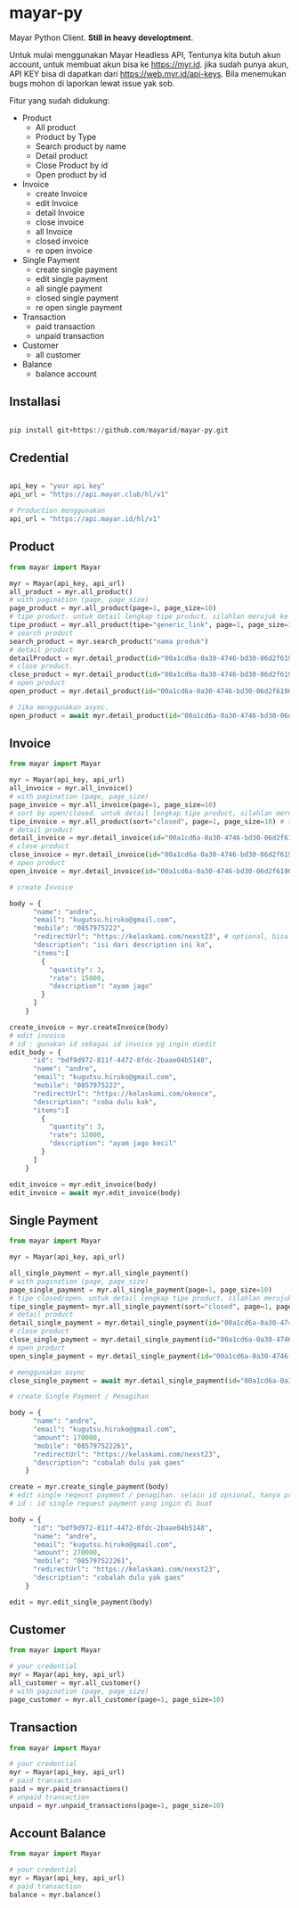 # mayar-py

Mayar Python Client. **Still in heavy developtment**.

Untuk mulai menggunakan Mayar Headless API, Tentunya kita butuh akun account, untuk membuat akun bisa ke https://myr.id. jika sudah punya akun, API KEY bisa di dapatkan dari https://web.myr.id/api-keys. Bila menemukan bugs mohon di laporkan lewat issue yak sob.


Fitur yang sudah didukung:
  
* Product
  * All product
  * Product by Type
  * Search product by name
  * Detail product
  * Close Product by id
  * Open product by id
* Invoice 
  * create Invoice
  * edit Invoice
  * detail Invoice
  * close invoice
  * all Invoice
  * closed invoice
  * re open invoice
* Single Payment
  * create single payment
  * edit single payment
  * all single payment
  * closed single payment
  * re open single payment
* Transaction
  * paid transaction
  * unpaid transaction
* Customer
  * all customer
* Balance
  * balance account     

## Installasi

```py

pip install git+https://github.com/mayarid/mayar-py.git

```

## Credential

```py

api_key = "your api key"
api_url = "https://api.mayar.club/hl/v1"

# Production menggunakan
api_url = "https://api.mayar.id/hl/v1"

```
## Product

```py
from mayar import Mayar

myr = Mayar(api_key, api_url)
all_product = myr.all_product()
# with pagination (page, page_size)
page_product = myr.all_product(page=1, page_size=10)
# tipe product. untuk detail lengkap tipe product, silahlan merujuk ke dokumentasi mayar
tipe_product = myr.all_product(tipe="generic_link", page=1, page_size=10)
# search product
search_product = myr.search_product("nama produk")
# detail product
detailProduct = myr.detail_product(id="00a1cd6a-0a30-4746-bd30-06d2f619041e")
# close product. 
close_product = myr.detail_product(id="00a1cd6a-0a30-4746-bd30-06d2f619041e", action="closed")
# open product
open_product = myr.detail_product(id="00a1cd6a-0a30-4746-bd30-06d2f619041e",  action="open")

# Jika menggunakan async. 
open_product = await myr.detail_product(id="00a1cd6a-0a30-4746-bd30-06d2f619041e",  action="open")

```

## Invoice

```py
from mayar import Mayar

myr = Mayar(api_key, api_url)
all_invoice = myr.all_invoice()
# with pagination (page, page_size)
page_invoice = myr.all_invoice(page=1, page_size=10)
# sort by open/closed. untuk detail lengkap tipe product, silahlan merujuk ke dokumentasi mayar
tipe_invoice = myr.all_product(sort="closed", page=1, page_size=10) # tipe="open"
# detail product
detail_invoice = myr.detail_invoice(id="00a1cd6a-0a30-4746-bd30-06d2f619041e")
# close product
close_invoice = myr.detail_invoice(id="00a1cd6a-0a30-4746-bd30-06d2f619041e", action="closed")
# open product
open_invoice = myr.detail_invoice(id="00a1cd6a-0a30-4746-bd30-06d2f619041e",  action="open")

# create Invoice

body = {
      "name": "andre",
      "email": "kugutsu.hiruko@gmail.com",
      "mobile": "0857975222",
      "redirectUrl": "https://kelaskami.com/nexst23", # optional, bisa lihat lengkap di dokumentasi mayar
      "description": "isi dari description ini ka",
      "items":[
        {
          "quantity": 3,
          "rate": 15000,
          "description": "ayam jago"
        }
      ]
    }

create_invoice = myr.createInvoice(body)
# edit invoice
# id : gunakan id sebagai id invoice yg ingin diedit
edit_body = {
      "id": "bdf9d972-811f-4472-8fdc-2baae04b5148",
      "name": "andre",
      "email": "kugutsu.hiruko@gmail.com",
      "mobile": "0857975222",
      "redirectUrl": "https://kelaskami.com/okeoce",
      "description": "coba dulu kak",
      "items":[
        {
          "quantity": 3,
          "rate": 12000,
          "description": "ayam jago kecil"
        }
      ]
    }

edit_invoice = myr.edit_invoice(body)
edit_invoice = await myr.edit_invoice(body)

```

## Single Payment

```py
from mayar import Mayar

myr = Mayar(api_key, api_url)

all_single_payment = myr.all_single_payment()
# with pagination (page, page_size)
page_single_payment = myr.all_single_payment(page=1, page_size=10)
# tipe closed/open. untuk detail lengkap tipe product, silahlan merujuk ke dokumentasi mayar
tipe_single_payment= myr.all_single_payment(sort="closed", page=1, page_size=10) # tipe="open"
# detail product
detail_single_payment = myr.detail_single_payment(id="00a1cd6a-0a30-4746-bd30-06d2f619041e")
# close product
close_single_payment = myr.detail_single_payment(id="00a1cd6a-0a30-4746-bd30-06d2f619041e", action="closed")
# open product
open_single_payment = myr.detail_single_payment(id="00a1cd6a-0a30-4746-bd30-06d2f619041e",  action="open")

# menggunakan async
close_single_payment = await myr.detail_single_payment(id="00a1cd6a-0a30-4746-bd30-06d2f619041e", action="closed")

# create Single Payment / Penagihan

body = {
      "name": "andre",
      "email": "kugutsu.hiruko@gmail.com",
      "amount": 170000,
      "mobile": "085797522261",
      "redirectUrl": "https://kelaskami.com/nexst23",
      "description": "cobalah dulu yak gaes"
    }

create = myr.create_single_payment(body)
# edit single reqeust payment / penagihan. selain id opsional, hanya provide data yg ingin diubah
# id : id single request payment yang ingin di buat

body = {
      "id": "bdf9d972-811f-4472-8fdc-2baae04b5148",
      "name": "andre", 
      "email": "kugutsu.hiruko@gmail.com",
      "amount": 270000,
      "mobile": "085797522261",
      "redirectUrl": "https://kelaskami.com/nexst23",
      "description": "cobalah dulu yak gaes"
    }

edit = myr.edit_single_payment(body)

```

## Customer

```py
from mayar import Mayar

# your credential
myr = Mayar(api_key, api_url)
all_customer = myr.all_customer()
# with pagination (page, page_size)
page_customer = myr.all_customer(page=1, page_size=10)

```

## Transaction

```py
from mayar import Mayar

# your credential
myr = Mayar(api_key, api_url)
# paid transaction
paid = myr.paid_transactions()
# unpaid transaction
unpaid = myr.unpaid_transactions(page=1, page_size=10)
```
## Account Balance

```py
from mayar import Mayar

# your credential
myr = Mayar(api_key, api_url)
# paid transaction
balance = myr.balance()

```


